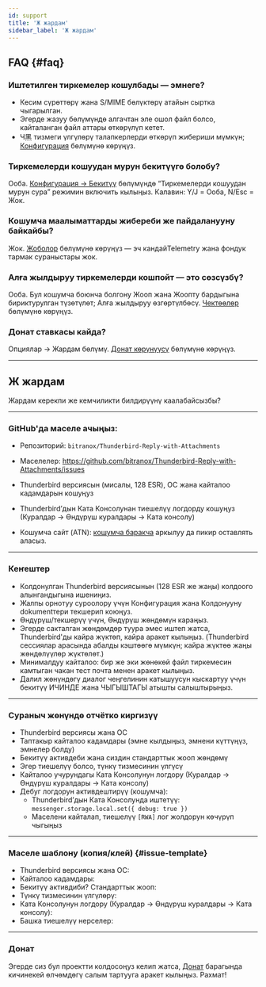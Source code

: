 ```yaml
---
id: support
title: 'Ж жардам'
sidebar_label: 'Ж жардам'
---
```


## FAQ {#faq}

### Иштетилген тиркемелер кошулбады — эмнеге?

- Кесим сүрөттөрү жана S/MIME бөлүктөрү атайын сыртка чыгарылган.
- Эгерде жазуу бөлүмүндө алгачтан эле ошол файл болсо, кайталанган файл аттары өткөрүлүп кетет.
- Ч黑 тизмеги үлгүлөрү талапкерлерди өткөрүп жибериши мүмкүн; [Конфигурация](configuration#blacklist-glob-patterns) бөлүмүнө көрүңүз.

### Тиркемелерди кошуудан мурун бекитүүгө болобу?

Ооба. [Конфигурация → Бекитүү](configuration#confirmation) бөлүмүндө “Тиркемелерди кошуудан мурун сура” режимин включить кылыңыз. Калавин: Y/J = Ооба, N/Esc = Жок.

### Кошумча маалыматтарды жибереби же пайдаланууну байкайбы?

Жок. [Жоболор](privacy) бөлүмүнө көрүңүз — эч кандайTelemetry жана фондук тармак сураныстары жок.

### Алға жылдыруу тиркемелерди кошпойт — это сөзсүзбү?

Ооба. Бул кошумча боюнча болгону Жооп жана Жоопту бардыгына бириктурулган түзөтүлөт; Алға жылдыруу өзгөртүлбөсү. [Чектөөлөр](usage#limitations) бөлүмүнө көрүңүз.

### Донат ставкасы кайда?

Опциялар → Жардам бөлүмү. [Донат көрүнүүсү](configuration#donation-visibility) бөлүмүнө көрүңүз.

---

## Ж жардам

Жардам керекпи же кемчиликти билдирүүнү каалабайсызбы?

---

### GitHub'да маселе ачыңыз:

- Репозиторий: `bitranox/Thunderbird-Reply-with-Attachments`
- Маселелер: https://github.com/bitranox/Thunderbird-Reply-with-Attachments/issues
- Thunderbird версиясын (мисалы, 128 ESR), ОС жана кайталоо кадамдарын кошуңуз
- Thunderbird’дын Ката Консолунан тиешелүү логдорду кошуңуз (Куралдар → Өндүрүш куралдары → Ката консолу)

- Кошумча сайт (ATN): [кошумча баракча](https://addons.thunderbird.net/thunderbird/addon/reply-with-attachments) аркылуу да пикир оставлять аласыз.

---

### Кеҥештер

- Колдонулган Thunderbird версиясынын (128 ESR же жаңы) колдоого алынгандыгына ишениңиз.
- Жалпы орнотуу суроолору үчүн Конфигурация жана Колдонууну dokumentтери текшерип коюңуз.
- Өндүрүш/текшерүү үчүн, Өндүрүш жөндөмүн караңыз.
- Эгерде сакталган жөндөмдөр туура эмес иштеп жатса, Thunderbird'ды кайра жүктөп, кайра аракет кылыңыз. (Thunderbird сессиялар арасында абалды кэштөөгө мүмкүн; кайра жүктөө жаңы жөндөлүүлөр жүктөлөт.)
- Минималдуу кайталоо: бир же эки жөнөкөй файл тиркемесин камтыган чакан тест почта менен аракет кылыңыз.
- Далил жөнүндөгү диалог чеңгелинин катышуусун кыскартуу үчүн бекитүү ИЧИНДЕ жана ЧЫГЫШТАГЫ атышты салыштырыңыз.

---

### Сураныч жөнүндө отчётко киргизүү

- Thunderbird версиясы жана ОС
- Таптакыр кайталоо кадамдары (эмне кылдыңыз, эмнени күттүңүз, эмнелер болду)
- Бекитүү активдеби жана сиздин стандарттык жооп жөндөмү
- Эгер тиешелүү болсо, түнкү тизмесинин үлгүсү
- Кайталоо учурундагы Ката Консолунун логдору (Куралдар → Өндүрүш куралдары → Ката консолу)
- Дебуг логдорун активдештирүү (кошумча):
  - Thunderbird’дын Ката Консолунда иштетүү: `messenger.storage.local.set({ debug: true })`
  - Маселени кайталап, тиешелүү `[RWA]` лог жолдорун көчүрүп чыгыңыз

---

### Маселе шаблону (копия/клей) {#issue-template}

- Thunderbird версиясы жана ОС:
- Кайталоо кадамдары:
- Бекитүү активдиби? Стандарттык жооп:
- Түнкү тизмесинин үлгүлөрү:
- Ката Консолунун логдору (Куралдар → Өндүрүш куралдары → Ката консолу):
- Башка тиешелүү нерселер:

---

### Донат

Эгерде сиз бул проектти колдосоңуз келип жатса, [Донат](donation) барагында кичинекей өлчөмдөгү салым тартууга аракет кылыңыз. Рахмат!
